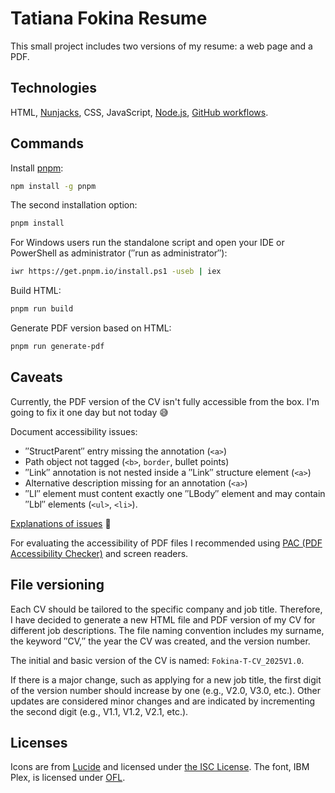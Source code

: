 # Tatiana Fokina Resume

This small project includes two versions of my resume: a web page and a PDF.

## Technologies

HTML, [Nunjacks](https://mozilla.github.io/nunjucks/), CSS, JavaScript, [Node.js](https://nodejs.org/en/), [GitHub workflows](https://docs.github.com/en/actions/writing-workflows/).

## Commands

Install [pnpm](https://pnpm.io/):

```bash
npm install -g pnpm
```

The second installation option:

```bash
pnpm install
```

For Windows users run the standalone script and open your IDE or PowerShell as administrator (″run as administrator″):

```bash
iwr https://get.pnpm.io/install.ps1 -useb | iex
```

Build HTML:

```bash
pnpm run build
```

Generate PDF version based on HTML:

```bash
pnpm run generate-pdf
```

## Caveats

Currently, the PDF version of the CV isn't fully accessible from the box. I'm going to fix it one day but not today 😅

Document accessibility issues:

- ″StructParent″ entry missing the annotation (`<a>`)
- Path object not tagged (`<b>`, `border`, bullet points)
- ″Link″ annotation is not nested inside a ″Link″ structure element (`<a>`)
- Alternative description missing for an annotation (`<a>`)
- ″LI″ element must content exactly one ″LBody″ element and may contain ″Lbl″ elements (`<ul>`, `<li>`).

[Explanations of issues](https://pac.pdf-accessibility.org/en/resources/pac-2024-quality-checks/) 🤔

For evaluating the accessibility of PDF files I recommended using [PAC (PDF Accessibility Checker)](https://pac.pdf-accessibility.org/en/) and screen readers.

## File versioning

Each CV should be tailored to the specific company and job title. Therefore, I have decided to generate a new HTML file and PDF version of my CV for different job descriptions. The file naming convention includes my surname, the keyword ″CV,″ the year the CV was created, and the version number.

The initial and basic version of the CV is named: `Fokina-T-CV_2025V1.0`.

If there is a major change, such as applying for a new job title, the first digit of the version number should increase by one (e.g., V2.0, V3.0, etc.). Other updates are considered minor changes and are indicated by incrementing the second digit (e.g., V1.1, V1.2, V2.1, etc.).

## Licenses

Icons are from [Lucide](https://lucide.dev) and licensed under [the ISC License](https://lucide.dev/license). The font, IBM Plex, is licensed under [OFL](https://github.com/IBM/plex/blob/master/LICENSE.txt).
